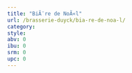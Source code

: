 ```yaml
---
title: "BiÃ¨re de NoÃ«l"
url: /brasserie-duyck/bia-re-de-noa-l/
category: 
style: 
abv: 0
ibu: 0
srm: 0
upc: 0
---
```


